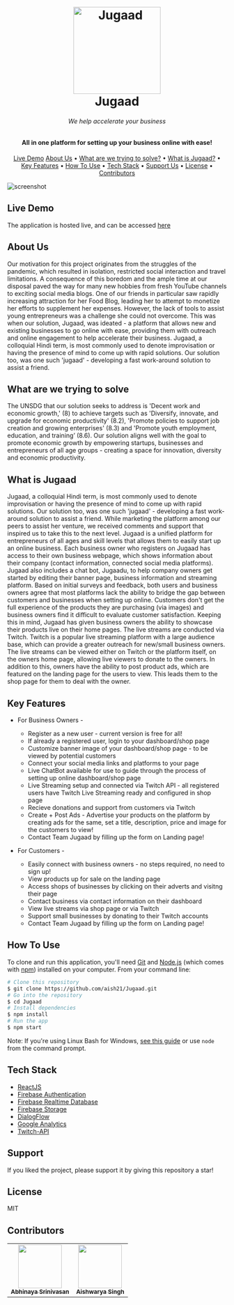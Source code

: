 <h1 align="center">
  <br>
  <a href="http://www.amitmerchant.com/electron-markdownify"><img src="https://github.com/aish21/Solution-Challenge/blob/3480ef86af03f6897b71e0ac316a8535204eb980/public/logo_size.jpg" alt="Jugaad" width="200"></a>
  <br>
  Jugaad
  <br>
</h1>

<h6 align="center">We help accelerate your business</h6>
<h4 align="center">All in one platform for setting up your business online with ease!</h4>

<p align="center">
  <a href="#live-demo">Live Demo</a>
  <a href="#about-us">About Us</a> •
  <a href="#what-are-we-trying-to-solve">What are we trying to solve?</a> •
  <a href="#what-is-jugaad">What is Jugaad?</a> •
  <a href="#key-features">Key Features</a> •
  <a href="#how-to-use">How To Use</a> •
  <a href="#tech-stack">Tech Stack</a> •
  <a href="#support">Support Us</a> •
  <a href="#license">License</a> •
  <a href="#contributors">Contributors</a>
</p>

![screenshot](https://github.com/aish21/Solution-Challenge/blob/3480ef86af03f6897b71e0ac316a8535204eb980/src/Images/banner-1.jpg)

## Live Demo
The application is hosted live, and can be accessed [here](https://jugaad-solution-challenge-22.herokuapp.com/#/)

## About Us
Our motivation for this project originates from the struggles of the pandemic, which resulted in isolation, restricted social interaction and travel limitations. A consequence of this boredom and the ample time at our disposal paved the way for many new hobbies from fresh YouTube channels to exciting social media blogs. One of our friends in particular saw rapidly increasing attraction for her Food Blog, leading her to attempt to monetize her efforts to supplement her expenses. However, the lack of tools to assist young entrepreneurs was a challenge she could not overcome. This was when our solution, Jugaad, was ideated - a platform that allows new and existing businesses to go online with ease, providing them with outreach and online engagement to help accelerate their business. Jugaad, a colloquial Hindi term, is most commonly used to denote improvisation or having the presence of mind to come up with rapid solutions. Our solution too, was one such 'jugaad' - developing a fast work-around solution to assist a friend.


## What are we trying to solve
The UNSDG that our solution seeks to address is 'Decent work and economic growth,' (8) to achieve targets such as 'Diversify, innovate, and upgrade for economic productivity' (8.2), 'Promote policies to support job creation and growing enterprises' (8.3) and 'Promote youth employment, education, and training’ (8.6). Our solution aligns well with the goal to promote economic growth by empowering startups, businesses and entrepreneurs of all age groups - creating a space for innovation, diversity and economic productivity. 


## What is Jugaad
Jugaad, a colloquial Hindi term, is most commonly used to denote improvisation or having the presence of mind to come up with rapid solutions. Our solution too, was one such 'jugaad' - developing a fast work-around solution to assist a friend. While marketing the platform among our peers to assist her venture, we received comments and support that inspired us to take this to the next level. Jugaad is a unified platform for entrepreneurs of all ages and skill levels that allows them to easily start up an online business. Each business owner who registers on Jugaad has access to their own business webpage, which shows information about their company (contact information, connected social media platforms). Jugaad also includes a chat bot, Jugaadu, to help company owners get started by editing their banner page, business information and streaming platform. 
Based on initial surveys and feedback, both users and business owners agree that most platforms lack the ability to bridge the gap between customers and businesses when setting up online. Customers don't get the full experience of the products they are purchasing (via images) and business owners find it difficult to evaluate customer satisfaction. Keeping this in mind, Jugaad has given business owners the ability to showcase their products live on their home pages. The live streams are conducted via Twitch. Twitch is a popular live streaming platform with a large audience base, which can provide a greater outreach for new/small business owners. The live streams can be viewed either on Twitch or the platform itself, on the owners home page, allowing live viewers to donate to the owners. In addition to this, owners have the ability to post product ads, which are featured on the landing page for the users to view. This leads them to the shop page for them to deal with the owner.


## Key Features

* For Business Owners - 
  - Register as a new user - current version is free for all!
  - If already a registered user, login to your dashboard/shop page
  - Customize banner image of your dashboard/shop page - to be viewed by potential customers
  - Connect your social media links and platforms to your page
  - Live ChatBot available for use to guide through the process of setting up online dashboard/shop page
  - Live Streaming setup and connected via Twitch API - all registered users have Twitch Live Streaming ready and configured in shop page
  - Recieve donations and support from customers via Twitch
  - Create + Post Ads - Advertise your products on the platform by creating ads for the same, set a title, description, price and image for the customers to view!
  - Contact Team Jugaad by filling up the form on Landing page!
 
* For Customers - 
  - Easily connect with business owners - no steps required, no need to sign up!
  - View products up for sale on the landing page
  - Access shops of businesses by clicking on their adverts and visitng their page
  - Contact business via contact information on their dashboard
  - View live streams via shop page or via Twitch
  - Support small businesses by donating to their Twitch accounts
  - Contact Team Jugaad by filling up the form on Landing page!

## How To Use

To clone and run this application, you'll need [Git](https://git-scm.com) and [Node.js](https://nodejs.org/en/download/) (which comes with [npm](http://npmjs.com)) installed on your computer. From your command line:

```bash
# Clone this repository
$ git clone https://github.com/aish21/Jugaad.git
# Go into the repository
$ cd Jugaad
# Install dependencies
$ npm install
# Run the app
$ npm start
```

Note: If you're using Linux Bash for Windows, [see this guide](https://www.howtogeek.com/261575/how-to-run-graphical-linux-desktop-applications-from-windows-10s-bash-shell/) or use `node` from the command prompt.


## Tech Stack

- [ReactJS](https://reactjs.org)
- [Firebase Authentication](https://firebase.google.com/products/auth)
- [Firebase Realtime Database](https://firebase.google.com/products/realtime-database)
- [Firebase Storage](https://firebase.google.com/products/storage)
- [DialogFlow](https://cloud.google.com/dialogflow)
- [Google Analytics](https://analytics.google.com/analytics/web/)
- [Twitch-API](https://dev.twitch.tv/docs/api/)

## Support

If you liked the project, please support it by giving this repository a star!

## License

MIT

## Contributors

<table>
  <tr>
    <td align="center"><a href="https://www.linkedin.com/in/abhinayasrinivasan/"><img src="https://github.com/aish21/Solution-Challenge/blob/efdcb089d64ef2a81373349e20931a704688fa72/public/img/team/WhatsApp%20Image%202022-03-31%20at%202.53.11%20PM.jpeg" width="100px;" alt=""/><br /><sub><b>Abhinaya Srinivasan</b></sub></a></td>
    <td align="center"><a href="https://www.linkedin.com/in/aishwarya-singh-547092174/"><img src="https://github.com/aish21/Solution-Challenge/blob/efdcb089d64ef2a81373349e20931a704688fa72/public/img/team/picture.jpg" width="100px;" alt=""/><br /><sub><b>Aishwarya Singh</b></sub></a></td>
  </tr>
</table>
  
